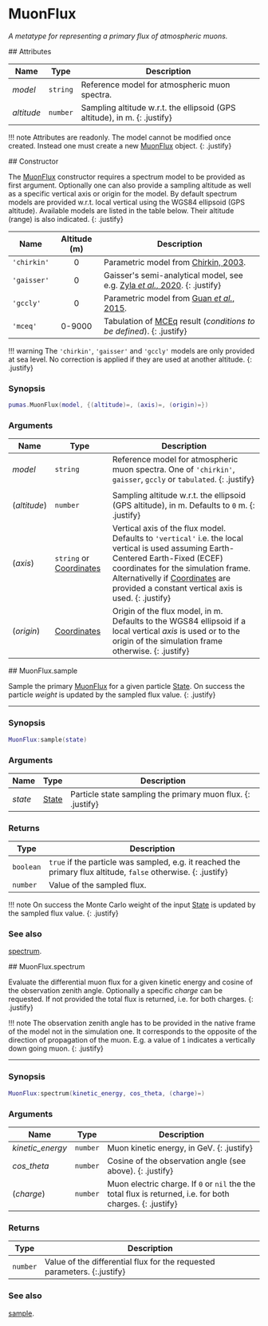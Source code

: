 # MuonFlux
_A metatype for representing a primary flux of atmospheric muons._


<div markdown="1" class="shaded-box fancy">
## Attributes

|Name|Type|Description|
|----|----|-----------|
|*model*   |`string`| Reference model for atmospheric muon spectra. |
|*altitude*|`number`| Sampling altitude w.r.t. the ellipsoid (GPS altitude), in m. {: .justify} |

!!! note
    Attributes are readonly. The model cannot be modified once created. Instead
    one must create a new [MuonFlux](MuonFlux.md) object.
    {: .justify}
</div>


<div markdown="1" class="shaded-box fancy">
## Constructor

The [MuonFlux](MuonFlux.md) constructor requires a spectrum model to be provided
as first argument. Optionally one can also provide a sampling altitude as well
as a specific vertical axis or origin for the model. By default spectrum models
are provided w.r.t. local vertical using the WGS84 ellipsoid (GPS altitude).
Available models are listed in the table below. Their altitude (range) is also
indicated.
{: .justify}

|Name|Altitude (m)|Description|
|----|:------:|-----------|
|`'chirkin'`  | 0      | Parametric model from [Chirkin, 2003](https://arxiv.org/abs/hep-ph/0407078). |
|`'gaisser'`  | 0      | Gaisser's semi-analytical model, see e.g. [Zyla _et al._, 2020](https://pdg.lbl.gov/2020/reviews/rpp2020-rev-cosmic-rays.pdf). {: .justify} |
|`'gccly'`    | 0      | Parametric model from [Guan _et al._, 2015](https://arxiv.org/abs/1509.06176). |
|`'mceq'`     | 0-9000 | Tabulation of [MCEq](https://github.com/afedynitch/MCEq) result (*conditions to be defined*). {: .justify} |

!!! warning
    The `'chirkin'`, `'gaisser'` and `'gccly'` models are only provided at
    sea level. No correction is applied if they are used at another altitude.
    {: .justify}

### Synopsis

```lua
pumas.MuonFlux(model, {(altitude)=, (axis)=, (origin)=})
```

### Arguments

|Name|Type|Description|
|----|----|-----------|
|*model*     |`string`                                    | Reference model for atmospheric muon spectra. One of `'chirkin'`, `gaisser`, `gccly` or `tabulated`. {: .justify} |
|||
|(*altitude*)|`number`                                    | Sampling altitude w.r.t. the ellipsoid (GPS altitude), in m. Defaults to `0` m. {: .justify} |
|(*axis*)    |`string` or [Coordinates](../Coordinates.md)| Vertical axis of the flux model. Defaults to `'vertical'` i.e. the local vertical is used assuming Earth-Centered Earth-Fixed (ECEF) coordinates for the simulation frame. Alternativelly if [Coordinates](../Coordinates.md) are provided a constant vertical axis is used. {: .justify} |
|(*origin*)  |[Coordinates](../Coordinates.md)            | Origin of the flux model, in m. Defaults to the WGS84 ellipsoid if a local vertical *axis* is used or to the origin of the simulation frame otherwise. {: .justify} |
</div>


<div markdown="1" class="shaded-box fancy">
## MuonFlux.sample

Sample the primary [MuonFlux](MuonFlux.md) for a given particle
[State](../simulation/State.md). On success the particle *weight* is updated
by the sampled flux value.
{: .justify}

---

### Synopsis

```lua
MuonFlux:sample(state)
```

### Arguments

|Name|Type|Description|
|----|----|-----------|
|*state*|[State](../simulation/State.md)| Particle state sampling the primary muon flux. {: .justify} |

### Returns

|Type|Description|
|----|-----------|
|`boolean`| `true` if the particle was sampled, e.g. it reached the primary flux altitude, `false` otherwise. {: .justify}|
|`number` | Value of the sampled flux.|

!!! note
    On success the Monte Carlo weight of the input
    [State](../simulation/State.md) is updated by the sampled flux value.
    {: .justify}

### See also

[spectrum](#muonfluxspectrum).
</div>


<div markdown="1" class="shaded-box fancy">
## MuonFlux.spectrum

Evaluate the differential muon flux for a given kinetic energy and cosine of the
observation zenith angle. Optionally a specific *charge* can be requested. If
not provided the total flux is returned, i.e. for both charges.
{: .justify}

!!! note
    The observation zenith angle has to be provided in the native frame of the
    model not in the simulation one. It corresponds to the opposite of the
    direction of propagation of the muon. E.g. a value of `1` indicates a
    vertically down going muon.
    {: .justify}

---

### Synopsis

```lua
MuonFlux:spectrum(kinetic_energy, cos_theta, (charge)=)
```

### Arguments

|Name|Type|Description|
|----|----|-----------|
|*kinetic\_energy*|`number`| Muon kinetic energy, in GeV. {: .justify} |
|*cos\_theta*     |`number`| Cosine of the observation angle (see above). {: .justify} |
|(*charge*)       |`number`| Muon electric charge. If `0` or `nil` the the total flux is returned, i.e. for both charges. {: .justify} |

### Returns

|Type|Description|
|----|-----------|
|`number`| Value of the differential flux for the requested parameters. {:.justify}|

### See also

[sample](#muonfluxsample).
</div>
